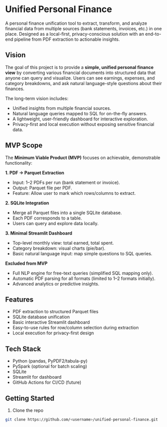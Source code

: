 # Unified Personal Finance

A personal finance unification tool to extract, transform, and analyze financial data from multiple sources (bank statements, invoices, etc.) in one place. Designed as a local-first, privacy-conscious solution with an end-to-end pipeline from PDF extraction to actionable insights.

## Vision

The goal of this project is to provide a **simple, unified personal finance view** by converting various financial documents into structured data that anyone can query and visualize. Users can see earnings, expenses, and category breakdowns, and ask natural language-style questions about their finances.

The long-term vision includes:  
- Unified insights from multiple financial sources.  
- Natural language queries mapped to SQL for on-the-fly answers.  
- A lightweight, user-friendly dashboard for interactive exploration.  
- Privacy-first and local execution without exposing sensitive financial data.  

## MVP Scope

The **Minimum Viable Product (MVP)** focuses on achievable, demonstrable functionality:  

**1. PDF → Parquet Extraction**
- Input: 1–2 PDFs per run (bank statement or invoice).  
- Output: Parquet file per PDF.  
- Feature: Allow user to mark which rows/columns to extract.  

**2. SQLite Integration**
- Merge all Parquet files into a single SQLite database.  
- Each PDF corresponds to a table.  
- Users can query and explore data locally.  

**3. Minimal Streamlit Dashboard**
- Top-level monthly view: total earned, total spent.  
- Category breakdown: visual charts (pie/bar).  
- Basic natural language input: map simple questions to SQL queries.  

**Excluded from MVP**
- Full NLP engine for free-text queries (simplified SQL mapping only).  
- Automatic PDF parsing for all formats (limited to 1–2 formats initially).  
- Advanced analytics or predictive insights.  

## Features
- PDF extraction to structured Parquet files  
- SQLite database unification  
- Basic interactive Streamlit dashboard  
- Easy-to-use rules for row/column selection during extraction  
- Local execution for privacy-first design  

## Tech Stack
- Python (pandas, PyPDF2/tabula-py)  
- PySpark (optional for batch scaling)  
- SQLite  
- Streamlit for dashboard  
- GitHub Actions for CI/CD (future)  

## Getting Started
1. Clone the repo  
```bash
git clone https://github.com/<username>/unified-personal-finance.git

